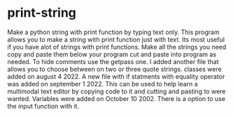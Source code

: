 # print-string
Make a python string with print function by typing text only.
This program allows you to make a string with print function
just with text. Its most useful if you have alot of strings 
with print functions. Make all the strings you need copy and paste them
below your program cut and paste into program as needed.
To hide comments use the getpass one. I added another file that
allows you to choose between on two or three quote strings.
classes were added on august 4 2022. A new file with if statments with equality operator
was added on september 1 2022. This can be used to help learn a multimodal text editor
by copying code to it and cutting and pasting to were wanted. Variables were added on October 10 2002.
There is a option to use the input function with it.

